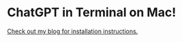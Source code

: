 # ChatGPT in Terminal on Mac!
[Check out my blog for installation instructions.](https://andre.today/f/integrate-chatgpt-into-your-mac-or-linux-terminal)
